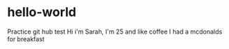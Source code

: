 # hello-world
Practice git hub test
Hi i'm Sarah, I'm 25 and like coffee
I had a mcdonalds for breakfast
